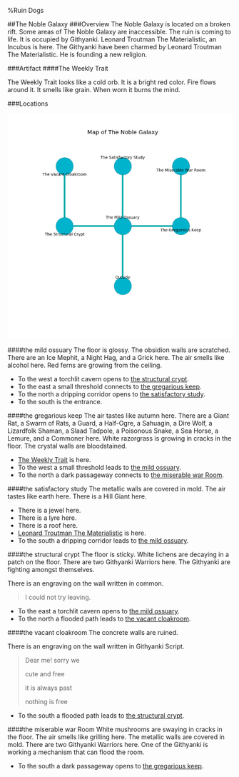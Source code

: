 %Ruin Dogs

##The Noble Galaxy
###Overview
The Noble Galaxy is located on a broken rift. Some areas of The Noble Galaxy are inaccessible. The ruin is coming to life. It is occupied by Githyanki. <a name="Leonard-Troutman-The-Materialistic"></a>Leonard Troutman The Materialistic, an Incubus is here. The Githyanki have been charmed by Leonard Troutman The Materialistic. He  is founding a new religion. 



###Artifact
####<a name="The-Weekly-Trait"></a>The Weekly Trait


The Weekly Trait looks like a cold orb. It is a bright red color. Fire flows around it. It smells like grain. When worn it burns the mind. 





###Locations


![](../v2/images/The-Noble-Galaxy.png)

####<a name="the-mild-ossuary"></a>the mild ossuary
The floor is glossy. The obsidion walls are scratched. There are an Ice Mephit, a Night Hag, and a Grick here. The air smells like alcohol here. Red ferns are growing from the ceiling. 



* To the west a torchlit cavern opens to [the structural crypt](#the-structural-crypt).
* To the east a small threshold connects to [the gregarious keep](#the-gregarious-keep).
* To the north a dripping corridor opens to [the satisfactory study](#the-satisfactory-study).
* To the south is the entrance.


####<a name="the-gregarious-keep"></a>the gregarious keep
The air tastes like autumn here. There are a Giant Rat, a Swarm of Rats, a Guard, a Half-Ogre, a Sahuagin, a Dire Wolf, a Lizardfolk Shaman, a Slaad Tadpole, a Poisonous Snake, a Sea Horse, a Lemure, and a Commoner here. White razorgrass is growing in cracks in the floor. The crystal walls are bloodstained. 



* [The Weekly Trait](#The-Weekly-Trait) is here.
* To the west a small threshold leads to [the mild ossuary](#the-mild-ossuary).
* To the north a dark passageway connects to [the miserable war Room](#the-miserable-war-Room).


####<a name="the-satisfactory-study"></a>the satisfactory study
The metallic walls are covered in mold. The air tastes like earth here. There is a Hill Giant here. 



* There is a jewel here.
* There is a lyre here.
* There is a roof here.
* [Leonard Troutman The Materialistic](#Leonard-Troutman-The-Materialistic) is here.
* To the south a dripping corridor leads to [the mild ossuary](#the-mild-ossuary).


####<a name="the-structural-crypt"></a>the structural crypt
The floor is sticky. White lichens are decaying in a patch on the floor. There are two Githyanki Warriors here. The Githyanki are fighting amongst themselves. 

There is an engraving on the wall written in common. 

> I could not try leaving.
>


* To the east a torchlit cavern opens to [the mild ossuary](#the-mild-ossuary).
* To the north a flooded path leads to [the vacant cloakroom](#the-vacant-cloakroom).


####<a name="the-vacant-cloakroom"></a>the vacant cloakroom
The concrete walls are ruined. 

There is an engraving on the wall written in Githyanki Script. 

> Dear me! sorry we
>
> cute and free
>
> it is always past
>
> nothing is free
>


* To the south a flooded path leads to [the structural crypt](#the-structural-crypt).


####<a name="the-miserable-war-Room"></a>the miserable war Room
White mushrooms are swaying in cracks in the floor. The air smells like grilling here. The metallic walls are covered in mold. There are two Githyanki Warriors here. One of the Githyanki is working a mechanism that can flood the room. 



* To the south a dark passageway opens to [the gregarious keep](#the-gregarious-keep).


